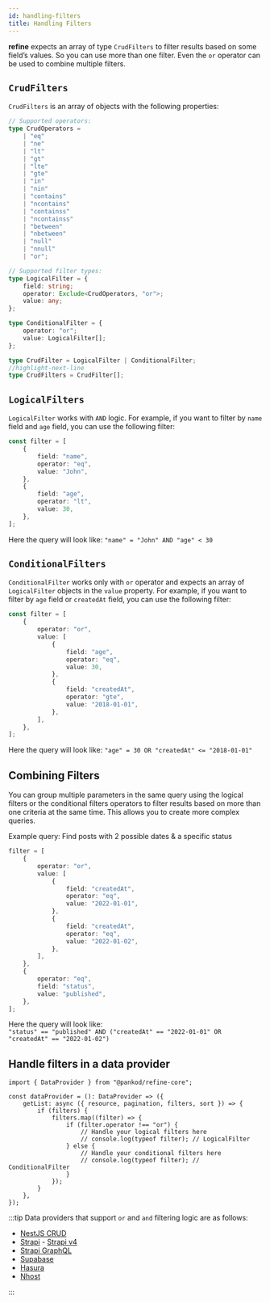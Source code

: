 ```yaml
---
id: handling-filters
title: Handling Filters
---
```


**refine** expects an array of type `CrudFilters` to filter results based on some field’s values. So you can use more than one filter. Even the `or` operator can be used to combine multiple filters.

## `CrudFilters`

`CrudFilters` is an array of objects with the following properties:

```ts
// Supported operators:
type CrudOperators =
    | "eq"
    | "ne"
    | "lt"
    | "gt"
    | "lte"
    | "gte"
    | "in"
    | "nin"
    | "contains"
    | "ncontains"
    | "containss"
    | "ncontainss"
    | "between"
    | "nbetween"
    | "null"
    | "nnull"
    | "or";

// Supported filter types:
type LogicalFilter = {
    field: string;
    operator: Exclude<CrudOperators, "or">;
    value: any;
};

type ConditionalFilter = {
    operator: "or";
    value: LogicalFilter[];
};

type CrudFilter = LogicalFilter | ConditionalFilter;
//highlight-next-line
type CrudFilters = CrudFilter[];
```

## `LogicalFilters`

`LogicalFilter` works with `AND` logic. For example, if you want to filter by `name` field and `age` field, you can use the following filter:

```ts
const filter = [
    {
        field: "name",
        operator: "eq",
        value: "John",
    },
    {
        field: "age",
        operator: "lt",
        value: 30,
    },
];
```

Here the query will look like: `"name" = "John" AND "age" < 30`

## `ConditionalFilters`

`ConditionalFilter` works only with `or` operator and expects an array of `LogicalFilter` objects in the `value` property. For example, if you want to filter by `age` field or `createdAt` field, you can use the following filter:

```ts
const filter = [
    {
        operator: "or",
        value: [
            {
                field: "age",
                operator: "eq",
                value: 30,
            },
            {
                field: "createdAt",
                operator: "gte",
                value: "2018-01-01",
            },
        ],
    },
];
```

Here the query will look like: `"age" = 30 OR "createdAt" <= "2018-01-01"`

## Combining Filters

You can group multiple parameters in the same query using the logical filters or the conditional filters operators to filter results based on more than one criteria at the same time. This allows you to create more complex queries.

Example query: Find posts with 2 possible dates & a specific status

```ts
filter = [
    {
        operator: "or",
        value: [
            {
                field: "createdAt",
                operator: "eq",
                value: "2022-01-01",
            },
            {
                field: "createdAt",
                operator: "eq",
                value: "2022-01-02",
            },
        ],
    },
    {
        operator: "eq",
        field: "status",
        value: "published",
    },
];
```

Here the query will look like:  
`"status" == "published" AND ("createdAt" == "2022-01-01" OR "createdAt" == "2022-01-02")`

## Handle filters in a data provider

```tsx title="dataProvider.ts"
import { DataProvider } from "@pankod/refine-core";

const dataProvider = (): DataProvider => ({
    getList: async ({ resource, pagination, filters, sort }) => {
        if (filters) {
            filters.map((filter) => {
                if (filter.operator !== "or") {
                    // Handle your logical filters here
                    // console.log(typeof filter); // LogicalFilter
                } else {
                    // Handle your conditional filters here
                    // console.log(typeof filter); // ConditionalFilter
                }
            });
        }
    },
});
```

:::tip
Data providers that support `or` and `and` filtering logic are as follows:

-   [NestJS CRUD](https://github.com/pankod/refine/tree/master/packages/nestjsx-crud)
-   [Strapi](https://github.com/pankod/refine/tree/master/packages/strapi) - [Strapi v4](https://github.com/pankod/refine/tree/master/packages/strapi-v4)
-   [Strapi GraphQL](https://github.com/pankod/refine/tree/master/packages/strapi-graphql)
-   [Supabase](https://github.com/pankod/refine/tree/master/packages/supabase)
-   [Hasura](https://github.com/pankod/refine/tree/master/packages/hasura)
-   [Nhost](https://github.com/pankod/refine/tree/master/packages/nhost)

:::
